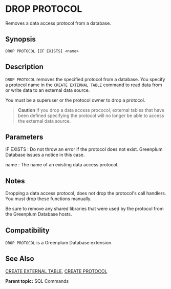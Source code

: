 # DROP PROTOCOL

Removes a data access protocol from a database.

## Synopsis

``` {#sql_command_synopsis}
DROP PROTOCOL [IF EXISTS] <name>
```

## Description

`DROP PROTOCOL` removes the specified protocol from a database. You specify a protocol name in the `CREATE EXTERNAL TABLE` command to read data from or write data to an external data source.

You must be a superuser or the protocol owner to drop a protocol.

> **Caution** If you drop a data access prococol, external tables that have been defined specifying the protocol will no longer be able to access the external data source.

## Parameters

IF EXISTS
:   Do not throw an error if the protocol does not exist. Greenplum Database issues a notice in this case.

name
:   The name of an existing data access protocol.

## Notes

Dropping a data access protocol, does not drop the protocol's call handlers. You must drop these functions manually.

Be sure to remove any shared libraries that were used by the protocol from the Greenplum Database hosts.

## Compatibility

`DROP PROTOCOL` is a Greenplum Database extension.

## See Also

[CREATE EXTERNAL TABLE](CREATE_EXTERNAL_TABLE.html), [CREATE PROTOCOL](CREATE_PROTOCOL.html)

**Parent topic:** SQL Commands

